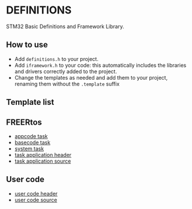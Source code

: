  # DEFINITIONS
 
 STM32 Basic Definitions and Framework Library.
 
 ## How to use
 - Add `definitions.h` to your project.
 - Add `iframework.h` to your code: this automatically includes the libraries and drivers correctly added to the project.
 - Change the templates as needed and add them to your project, renaming them without the `.template` suffix
 
 ## Template list
 ## FREERtos
 - [appcode task](https://github.com/energicamotor/stm32-definitions/blob/main/appcode_tsks.h.template)
 - [basecode task](https://github.com/energicamotor/stm32-definitions/blob/main/appcode_tsks.h.template)
 - [system task](https://github.com/energicamotor/stm32-definitions/blob/main/tsk_system.c.template)
 - [task application header](https://github.com/energicamotor/stm32-definitions/blob/main/tsk_app.h.template)
 - [task application source](https://github.com/energicamotor/stm32-definitions/blob/main/tsk_app.c.template)
## User code
- [user code header](https://github.com/energicamotor/stm32-definitions/blob/main/user_code.h.template)
- [user code source](https://github.com/energicamotor/stm32-definitions/blob/main/user_code.c.template)
 
 
 
